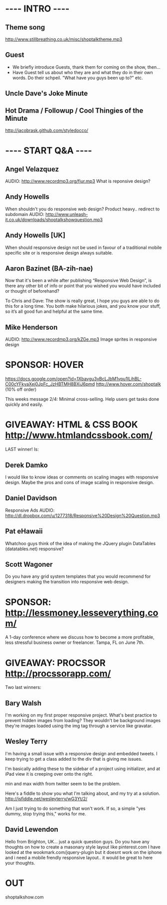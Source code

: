 # ---- INTRO ----

## Theme song
http://www.stillbreathing.co.uk/misc/shoptalktheme.mp3

## Guest
* We briefly introduce Guests, thank them for coming on the show, then…
* Have Guest tell us about who they are and what they do in their own words. Do their schpeil. "What have you guys been up to?" etc.

## Uncle Dave's Joke Minute

## Hot Drama / Followup / Cool Thingies of the Minute
http://jacobrask.github.com/styledocco/





# ---- START Q&A ----

## Angel Velazquez
AUDIO: http://www.recordmp3.org/fjur.mp3
What is reponsive design?

## Andy Howells
When shouldn't you do responsive web design? Product heavy.. redirect to subdomain
AUDIO: http://www.unleash-it.co.uk/downloads/shoptalkshowquestion.mp3

## Andy Howells [UK]
When should responsive design not be used in favour of a traditional mobile specific site or is responsive design always suitable.

## Aaron Bazinet (BA-zih-nae)
Now that it's been a while after publishing “Responsive Web Design”, is there any other bit of info or point that you wished you would have included or thought of beforehand?

To Chris and Dave: The show is really great, I hope you guys are able to do this for a long time. You both make hilarious jokes, and you know your stuff, so it’s all good fun and helpful at the same time.

## Mike Henderson
AUDIO: http://www.recordmp3.org/kZGe.mp3
Image sprites in responsive design


# SPONSOR: HOVER
https://docs.google.com/open?id=1Xbavgu3vBcLJbM1vpu1lLihBL-C00cYFkyaXej0JpFc_JzHBTMH8BXiJ6pmd
http://www.hover.com/shoptalk  (10% off order)

This weeks message 2/4:
Minimal cross-selling. Help users get tasks done quickly and easily.

# GIVEAWAY: HTML & CSS BOOK http://www.htmlandcssbook.com/
LAST winner!  Is: 




## Derek Damko
I would like to know ideas or comments on scaling images with responsive design. Maybe the pros and cons of image scaling in responsive design.

## Daniel Davidson
Responsive Ads
AUDIO: http://dl.dropbox.com/u/1277318/Responsive%20Design%20Question.mp3

## Pat eHawaii
Whatchoo guys think of the idea of making the JQuery plugin DataTables (datatables.net) responsive?

## Scott Wagoner
Do you have any grid system templates that you would recommend for designers making the transition into responsive web design.



# SPONSOR: http://lessmoney.lesseverything.com/
A 1-day conference where we discuss how to become a more profitable, less stressful business owner or freelancer.
Tampa, FL on June 7th. 

# GIVEAWAY: PROCSSOR http://procssorapp.com/
Two last winners:



## Bary Walsh
I'm working on my first proper responsive project. What's best practice to prevent hidden images from loading? They wouldn't be background images they're images loaded using the img tag through a service like gravatar. 

## Wesley Terry
I'm having a small issue with a responsive design and embedded tweets. I keep trying to get a class added to the div that is giving me issues.

I'm basically adding these to the sidebar of a project using initializer, and at iPad view it is creeping over onto the right. 

min and max width from twitter seem to be the problem. 

Here's a fiddle to show you what I'm talking about, and my try at a solution. 
http://jsfiddle.net/wesleyterry/wG3Yt/2/

Am I just trying to do something that won't work. If so, a simple "yes dummy, stop trying this," works for me.

## David Lewendon
Hello from Brighton, UK... just a quick question guys. Do you have any thoughts on how to create a masonary style layout like pinterest.com I have looked at the wookmark.com/jquery-plugin but it doesnt work on the iphone and i need a mobile frendly responsive layout..
it would be great to here your thoughts.


# OUT
shoptalkshow.com